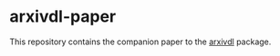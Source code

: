 # arxivdl-paper

This repository contains the companion paper to the [arxivdl](https://github.com/amfz/arxivdl) package.
